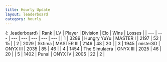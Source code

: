 ```yaml
---
title: Hourly Update
layout: leaderboard
category: hourly
---
```


{: .leaderboard}
| Rank | LV | Player | Division | Elo | Wins | Losses |
| --- | --- | --- | --- | --- | --- | --- |
| <span data-change="0">1</span> | 3289 | <span title="ID: 164871">Hungry YuYu</span> | MASTER I | <span data-change="0">2197</span> | <span data-change="0">52</span> | <span data-change="0">15</span> |
| <span data-change="0">2</span> | 2029 | <span title="ID: 353063">Sktima</span> | MASTER III | <span data-change="14">2146</span> | <span data-change="3">48</span> | <span data-change="1">20</span> |
| <span data-change="0">3</span> | 1945 | <span title="ID: 453695">misterSD</span> | ONYX III | <span data-change="-32">2035</span> | <span data-change="1">85</span> | <span data-change="3">46</span> |
| <span data-change="0">4</span> | 1454 | <span title="ID: 366840">The Simulacra</span> | ONYX III | <span data-change="13">2025</span> | <span data-change="5">46</span> | <span data-change="2">20</span> |
| <span data-change="0">5</span> | 1402 | <span title="ID: 361226">Punai</span> | ONYX IV | <span data-change="0">2005</span> | <span data-change="0">22</span> | <span data-change="0">2</span> |
